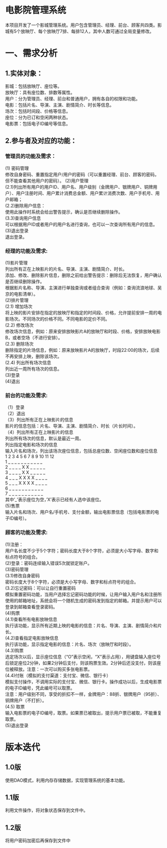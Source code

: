 # 电影院管理系统
  本项目开发了一个影城管理系统。用户包含管理员、经理、前台、顾客共四类。影城有5个放映厅、每个放映厅7排、每排12人，其中人数可通过全局变量修改。
# 一、需求分析
## 1.实体对象：
影城：包括放映厅、座位等。  
放映厅：具有座位数、排数等属性。  
用户：分为管理员、经理、前台和普通用户，拥有各自的权限和功能。  
电影：包括片名、导演、主演、剧情简介、时长等信息。  
场次：包括时间段、价格等信息。  
座位：分为已订和空闲两种状态。  
电影票：包括电子ID编号等信息。  
## 2.参与者及对应的功能：
### 管理员的功能及需求：  
(1) 密码管理  
修改自身密码、重置指定用户/用户的密码（可以重置经理、前台、顾客的密码，但不能查看其他用户的密码）。
(2)用户管理  
(2.1)列出所有用户的用户ID、用户名、用户级别（金牌用户、银牌用户、铜牌用户）、用户注册时间、用户累计消费总金额、用户累计消费次数、用户手机号、用户邮箱；  
(2.2)删除用户信息：  
使用此操作时系统会给出警告提示，确认是否继续删除操作。  
(3.3)查询用户信息  
可以根据用户ID或者用户的用户名进行查询，也可以一次查询所有用户的信息。  
(3)退出登录  
退出登录。  
### 经理的功能及需求:  
(1)影片管理  
列出所有正在上映影片的片名、导演、主演、剧情简介、时长。  
添加、修改、删除影片信息，删除之前给出警告提示：删除后无法恢复，用户确认是否继续删除操作。  
根据影片名称、导演、主演进行单独查询或者组合查询（例如：查询流浪地球、吴京的电影清单）。  
(2)排片管理  
(2.1) 增加场次  
将上映的影片安排在指定的放映厅和指定的时间段、价格，允许提前安排一周的电影场次。不同场次的价格不同。不同电影的定价不同。  
(2.2) 修改场次  
修改场次信息，例如：原来安排放映影片A的放映厅和时段、价格，安排放映电影B，或者空场（不进行安排）。  
(2.3) 删除场次  
删除指定的片场信息，例如：原来放映影片A的放映厅，时段22:00的场次，后续不再安排上映，删除该场次。  
(2.4) 列出所有场次信息  
列出近一周所有场次的信息。  
(3)登录  
(4)退出  
### 前台的功能及需求:
（1）登录  
（2）退出  
（3）列出所有正在上映影片的信息  
影片的信息包括：片名、导演、主演、剧情简介、时长（片长时间）。  
（4）列出所有正在上映影片的信息  
列出所有场次的信息，默认是最近一周。  
列出指定电影和场次的信息  
输入片名和场次，列出该场次座位信息，包括总座位数、空闲座位数和座位信息  
1   2   3   4   5  6  7  8  9  10  11  12  
1  _   _  _   _   _   _  _   _  _   _    _   
2  _   _  _   _   X   X  _   _  _   _    _   
3  _   _  _   _   X   X  _   _  _   _    _   
4  _   _  _   X   X   X  X   _  _   _    _   
5  _   _  _   X   X   X  X   _  _   _    _   
6  _   _  _   _   _   _  _   _  _   _    _   
7  _   _  _   _   _   _  _   _  _   _    _   
其中’_’表示座位为空，’X’表示已经有人选中该座位。  
(5)售票  
输入片名和场次、用户名/手机号、支付金额，输出电影票信息（包括电影票的电子ID编号）。  
### 顾客的功能及需求:
(1)注册：  
用户名长度不少于5个字符；密码长度大于8个字符，必须是大小写字母、数字和标点符号的组合。  
(2)登录：密码连续输入错误5次就锁定账户。  
(3)密码管理  
(3.1)修改自身密码  
密码长度大于8个字符，必须是大小写字母、数字和标点符号的组合。  
(3.2)忘记密码：可以让自行重置密码  
模拟重置密码功能，当用户选择忘记密码功能的时候，让用户输入用户名和注册所使用的邮箱地址，系统会将一个随机生成的密码发到指定的邮箱。并提示用户可以登录到邮箱查看登录密码。  
(4)购票  
(4.1)查看所有电影放映信息  
执行该功能，显示所有近期上映的电影的信息：片名、导演、主演、剧情简介和片长。  
(4.2)查看指定电影放映信息  
执行该功能，显示指定电影的信息：片名、场次（放映厅和时段）。   
(4.3)购票  
选定场次以后，显示座位信息（“O”表示空闲，“X”表示占用），用键盘输入座位号后锁定座位2分钟，如果2分钟后支付，则该购票生效。2分钟后还没支付，则该座位被释放。注意：一次可以购买多张电影票。  
(4.4)付账（模拟的支付渠道：支付宝、微信、银行卡）  
模拟支付操作，不调用实际的支付宝、微信、银行卡。操作成功以后，生成电影票的电子ID编号，凭此编号可以取票。  
注意：用户级别不同，享受的折扣不一样，金牌用户：88折、银牌用户（95折）、铜牌用户（不打折）。  
(4.5) 取票  
输入电影票的电子ID编号，取票。如果票已被取出，提示用户票已被取，不能重复取票。  
(5)退出登录  
# 版本迭代
## 1.0版
  使用DAO模式，利用内存存储数据，实现管理系统的基本功能。
## 1.1版
  利用文件操作，将对象状态保存到文件中。
## 1.2版
   将用户密码加密后再保存到文件中
